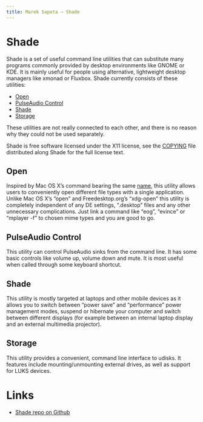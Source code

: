 ```yaml
---
title: Marek Sapota — Shade
---
```


# Shade

Shade is a set of useful command line utilities that can substitute many
programs commonly provided by desktop environments like GNOME or KDE.  It is
mainly useful for people using alternative, lightweight desktop managers like
xmonad or Fluxbox.  Shade currently consists of these utilities:

- [Open](#open)
- [PulseAudio Control](#pulseaudio-control)
- [Shade](#shade)
- [Storage](#storage)

These utilities are not really connected to each other, and there is no reason
why they could not be used separately.

Shade is free software licensed under the X11 license, see the [COPYING](
https://github.com/maarons/Shade/blob/master/COPYING) file distributed along
Shade for the full license text.

## Open
Inspired by Mac OS X’s command bearing the same [name](
https://developer.apple.com/library/mac/documentation/Darwin/Reference/ManPages/man1/open.1.html),
this utility allows users to conveniently open different file types with a
single application.  Unlike Mac OS X’s “open” and Freedesktop.org’s “xdg-open”
this utility is completely independent of any DE settings, “.desktop” files and
any other unnecessary complications.  Just link a command like “eog”, “evince”
or “mplayer -f” to chosen mime types and you are good to go.

## PulseAudio Control
This utility can control PulseAudio sinks from the command line.  It has some
basic controls like volume up, volume down and mute.  It is most useful when
called through some keyboard shortcut.

## Shade
This utility is mostly targeted at laptops and other mobile devices as it allows
you to switch between “power save” and “performance” power management modes,
suspend or hibernate your computer and switch between different displays (for
example between an internal laptop display and an external multimedia
projector).

## Storage
This utility provides a convenient, command line interface to udisks.  It
features include mounting/unmounting external drives, as well as support for
LUKS devices.

# Links
- [Shade repo on Github](https://github.com/maarons/Shade)
